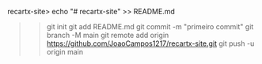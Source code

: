 recartx-site> echo "# recartx-site" >> README.md
>> git init
>> git add README.md
>> git commit -m "primeiro commit"
>> git branch -M main
>> git remote add origin https://github.com/JoaoCampos1217/recartx-site.git
>>  git push -u origin main
>> 
